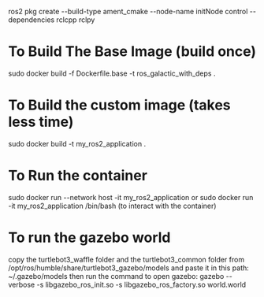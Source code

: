 ros2 pkg create --build-type ament_cmake --node-name initNode control --dependencies rclcpp rclpy

# To Build The Base Image (build once)
sudo docker build -f Dockerfile.base -t ros_galactic_with_deps .

# To Build the custom image (takes less time)
sudo docker build -t my_ros2_application .

# To Run the container
sudo docker run --network host -it my_ros2_application 
or
sudo docker run -it my_ros2_application /bin/bash (to interact with the container)

# To run the gazebo world
copy the turtlebot3_waffle folder and the turtlebot3_common folder from /opt/ros/humble/share/turtlebot3_gazebo/models
and paste it in this path: ~/.gazebo/models 
then run the command to open gazebo: 
 gazebo --verbose -s libgazebo_ros_init.so -s libgazebo_ros_factory.so world.world 